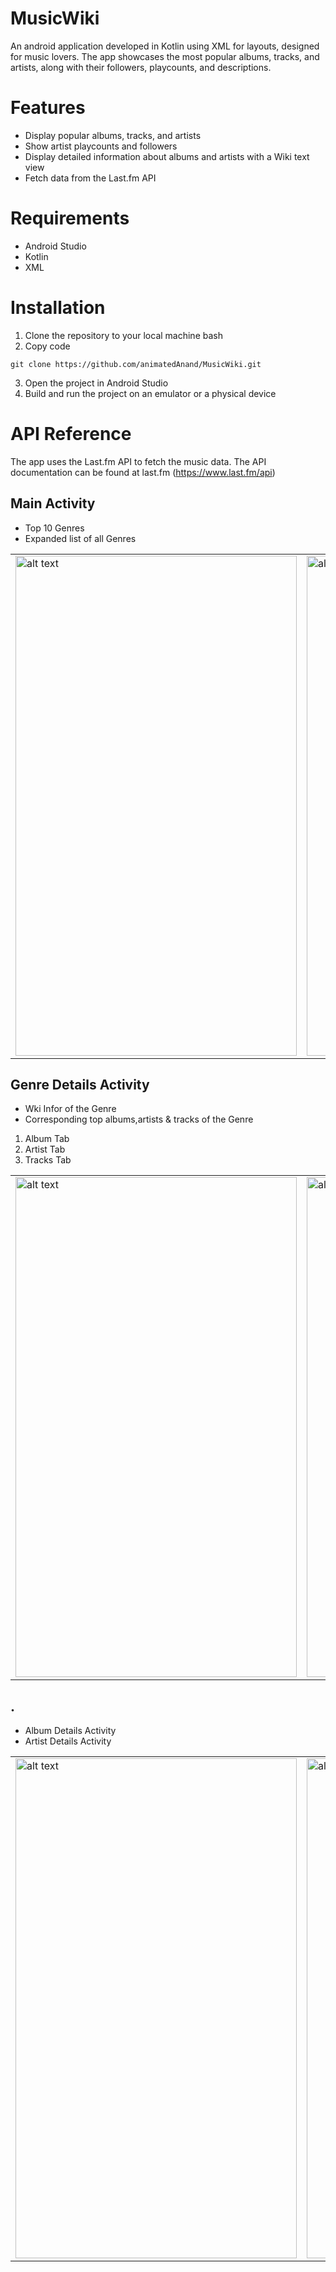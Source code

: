 # MusicWiki
An android application developed in Kotlin using XML for layouts, designed for music lovers. The app showcases the most popular albums, tracks, and artists, along with their followers, playcounts, and descriptions.

# Features
- Display popular albums, tracks, and artists
- Show artist playcounts and followers
- Display detailed information about albums and artists with a Wiki text view
- Fetch data from the Last.fm API

# Requirements
* Android Studio
* Kotlin
* XML

# Installation
1. Clone the repository to your local machine
bash
2. Copy code
```
git clone https://github.com/animatedAnand/MusicWiki.git
```
3. Open the project in Android Studio
4. Build and run the project on an emulator or a physical device

# API Reference
The app uses the Last.fm API to fetch the music data.
The API documentation can be found at last.fm (https://www.last.fm/api)


## Main Activity
- Top 10 Genres
- Expanded list of all Genres

<table>
  <tr>
    <td>
      <img src="https://user-images.githubusercontent.com/90234695/216931822-3f2cba99-7ba2-4340-85ba-f2e38576e182.png" alt="alt text" width="450" height="800">
    </td>
    <td>
      <img src="https://user-images.githubusercontent.com/90234695/216931816-f4e6cb8e-e2bb-46ad-99bf-bbfdc6a12cd3.png" alt="alt text" width="450" height="800">
    </td>
  </tr>
</table>

## Genre Details Activity
- Wki Infor of the Genre
- Corresponding top albums,artists & tracks of the Genre

1. Album Tab
2. Artist Tab
3. Tracks Tab

<table>
  <tr>
    <td>
     <img src="https://user-images.githubusercontent.com/90234695/216931838-41774cf9-5c31-4e52-aad3-4d38ba3edfa7.png" alt="alt text" width="450" height="800">
    </td>
    <td>
    <img src="https://user-images.githubusercontent.com/90234695/216931834-f4829255-3a6c-464e-88b6-3d33fec4d217.png" alt="alt text" width="450" height="800">
    </td>
  </tr>
</table>


## .
- Album Details Activity
- Artist Details Activity

<table>
  <tr>
    <td>
      <img src="https://user-images.githubusercontent.com/90234695/216931827-1a8e5374-03eb-411f-bc9a-dcebebafe156.png" alt="alt text" width="450" height="800">
    </td>
    <td>
      <img src="https://user-images.githubusercontent.com/90234695/216931842-01e8e7e2-720b-47ff-abe3-440a2dba91b6.png" alt="alt text" width="450" height="800">
    </td>
  </tr>
</table>

